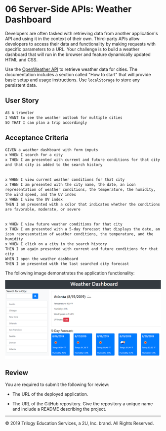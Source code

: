 # 06 Server-Side APIs: Weather Dashboard

Developers are often tasked with retrieving data from another application's API and using it in the context of their own. Third-party APIs allow developers to access their data and functionality by making requests with specific parameters to a URL. Your challenge is to build a weather dashboard that will run in the browser and feature dynamically updated HTML and CSS.

Use the [OpenWeather API](https://openweathermap.org/api) to retrieve weather data for cities. The documentation includes a section called "How to start" that will provide basic setup and usage instructions. Use `localStorage` to store any persistent data.

## User Story

```
AS A traveler
I WANT to see the weather outlook for multiple cities
SO THAT I can plan a trip accordingly
```

## Acceptance Criteria

```
GIVEN a weather dashboard with form inputs
x WHEN I search for a city
x THEN I am presented with current and future conditions for that city and that city is added to the search history


x WHEN I view current weather conditions for that city
x THEN I am presented with the city name, the date, an icon representation of weather conditions, the temperature, the humidity, the wind speed, and the UV index
x WHEN I view the UV index
THEN I am presented with a color that indicates whether the conditions are favorable, moderate, or severe


x WHEN I view future weather conditions for that city
x THEN I am presented with a 5-day forecast that displays the date, an icon representation of weather conditions, the temperature, and the humidity
x WHEN I click on a city in the search history
THEN I am again presented with current and future conditions for that city
WHEN I open the weather dashboard
THEN I am presented with the last searched city forecast
```

The following image demonstrates the application functionality:

![weather dashboard demo](./Assets/06-server-side-apis-homework-demo.png)

## Review

You are required to submit the following for review:

* The URL of the deployed application.

* The URL of the GitHub repository. Give the repository a unique name and include a README describing the project.

- - -
© 2019 Trilogy Education Services, a 2U, Inc. brand. All Rights Reserved.
